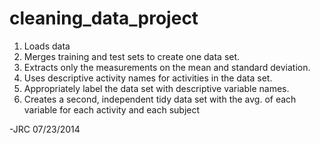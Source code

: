 cleaning_data_project
=====================
1. Loads data
2. Merges training and test sets to create one data set.
3. Extracts only the measurements on the mean and standard deviation.
4. Uses descriptive activity names for activities in the data set.
5. Appropriately label the data set with descriptive variable names.
6. Creates a second, independent tidy data set with the avg. of each variable for each activity and each subject

-JRC 07/23/2014
